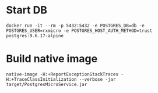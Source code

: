 # Start DB

```shell script
docker run -it --rm -p 5432:5432 -e POSTGRES_DB=db -e POSTGRES_USER=rxmicro -e POSTGRES_HOST_AUTH_METHOD=trust postgres:9.6.17-alpine
```

# Build native image

```shell script
native-image -H:+ReportExceptionStackTraces -H:+TraceClassInitialization --verbose -jar target/PostgresMicroService.jar
```
